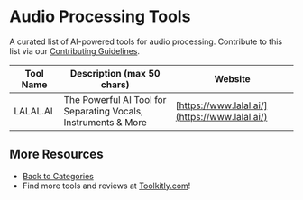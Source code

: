 # Audio Processing Tools

A curated list of AI-powered tools for audio processing. Contribute to this list via our [Contributing Guidelines](../CONTRIBUTING.md).

| Tool Name | Description (max 50 chars) | Website |
|-----------|----------------------------|---------|
| LALAL.AI | The Powerful AI Tool for Separating Vocals, Instruments & More | [https://www.lalal.ai/](https://www.lalal.ai/) |

## More Resources
- [Back to Categories](../README.md)
- Find more tools and reviews at [Toolkitly.com](https://toolkitly.com)!

